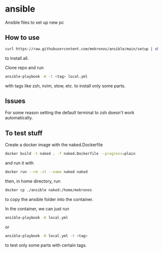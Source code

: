 # ansible
Ansible files to set up new pc

## How to use

```bash
curl https://raw.githubusercontent.com/mokronos/ansible/main/setup | sh
```

to install all.

Clone repo and run

```bash
ansible-playbook -K -t <tag> local.yml
```

with tags like zsh, nvim, stow, etc. to install only some parts.

## Issues

For some reason setting the default terminal to zsh doesn't work automatically.

## To test stuff

Create a docker image with the naked.Dockerfile

```bash
docker build -t naked . -f naked.Dockerfile --progress=plain
```

and run it with

```bash
docker run --rm -it --name naked naked
```

then, in home directory, run

```bash
docker cp ./ansible naked:/home/mokronos
```

to copy the ansible folder into the container.

In the container, we can just run

```bash
ansible-playbook -K local.yml
```

or 

```bash
ansible-playbook -K local.yml -t <tag>
```

to test only some parts with certain tags.
